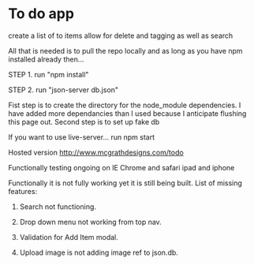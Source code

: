 # To do app
create a list of to items allow for delete and tagging as well as search

All that is needed is to pull the repo locally and as long as you have npm installed already then... 

STEP 1. run "npm install"

STEP 2. run "json-server db.json"

Fist step is to create the directory for the node_module dependencies.  I have added more dependancies than I used because I anticipate flushing this page out.
Second step is to set up fake db

If you want to use live-server...
run npm start

Hosted version http://www.mcgrathdesigns.com/todo

Functionally testing ongoing on IE Chrome and safari ipad and iphone

Functionally it is not fully working yet it is still being built.  List of missing features:

1. Search not functioning.

2. Drop down menu not working from top nav.

3. Validation for Add Item modal.

4. Upload image is not adding image ref to json.db.
